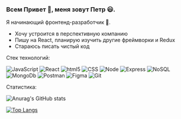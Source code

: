 ### Всем Привет 👋, меня зовут Петр 😃. 
Я начинающий фронтенд-разработчик 🚀. 

* Хочу устроится в перспективную компанию
* Пишу на React, планирую изучить другие фреймворки и Redux
* Стараюсь писать чистый код

Стек технологий:

![JavaScript](https://img.shields.io/badge/JavaScript-FFFF00?style=plastic&logo=JavaScript&logoColor=000000)
![React](https://img.shields.io/badge/React-1E90FF?style=plastic&logo=React&logoColor=000000)
![html5](https://img.shields.io/badge/html5-FF8C00?style=plastic&logo=html5&logoColor=000000)
![CSS](https://img.shields.io/badge/CSS-00BFFF?style=plastic&logo=CSS&logoColor=000000)
![Node](https://img.shields.io/badge/Node-228B22?style=plastic&logo=Node.js&logoColor=000000)
![Express](https://img.shields.io/badge/Express-FF0000?style=plastic&logo=Express&logoColor=000000)
![NoSQL](https://img.shields.io/badge/NoSQL-0000FF?style=plastic&logoColor=000000)
![MongoDb](https://img.shields.io/badge/MongoDb-008080?style=plastic&logo=MongoDb&logoColor=000000&textColor=FF0000)
![Postman](https://img.shields.io/badge/Postman-FF4500?style=plastic&logo=Postman&logoColor=000000)
![Figma](https://img.shields.io/badge/Figma-6A5ACD?style=plastic&logo=Figma&logoColor=000000)
![Git](https://img.shields.io/badge/Git-DAA520?style=plastic&logo=Git&logoColor=000000)

Статистика:

![Anurag's GitHub stats](https://github-readme-stats.vercel.app/api?username=pechenjka&show_icons=true)

[![Top Langs](https://github-readme-stats.vercel.app/api/top-langs/?username=pechenjka&layout=compact)](https://github.com/anuraghazra/github-readme-stats)
